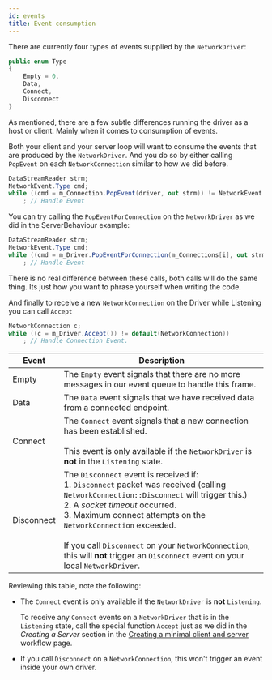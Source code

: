 ```yaml
---
id: events
title: Event consumption
---
```


There are currently four types of events supplied by the `NetworkDriver`:

```csharp
public enum Type
{
    Empty = 0,
    Data,
    Connect,
    Disconnect
}
```

As mentioned, there are a few subtle differences running the driver as a host or client. Mainly when it comes to consumption of events.

Both your client and your server loop will want to consume the events that are produced by the `NetworkDriver`. And you do so by either calling `PopEvent` on each `NetworkConnection` similar to how we did before.

```csharp
DataStreamReader strm;
NetworkEvent.Type cmd;
while ((cmd = m_Connection.PopEvent(driver, out strm)) != NetworkEvent.Type.Empty)
    ; // Handle Event
```

You can try calling the `PopEventForConnection` on the `NetworkDriver` as we did in the ServerBehaviour example:

```csharp
DataStreamReader strm;
NetworkEvent.Type cmd;
while ((cmd = m_Driver.PopEventForConnection(m_Connections[i], out strm)) != NetworkEvent.Type.Empty)
    ; // Handle Event
```

There is no real difference between these calls, both calls will do the same thing. Its just how you want to phrase yourself when writing the code.

And finally to receive a new `NetworkConnection` on the Driver while Listening you can call `Accept`

```csharp
NetworkConnection c;
while ((c = m_Driver.Accept()) != default(NetworkConnection))
    ; // Handle Connection Event.
```

| Event      | Description                                                  |
| ---------- | ------------------------------------------------------------ |
| Empty      | The `Empty` event signals that there are no more messages in our event queue to handle this frame. |
| Data       | The `Data` event signals that we have received data from a connected endpoint. |
| Connect    | The `Connect` event signals that a new connection has been established.<br/><br/>This event is only available if the `NetworkDriver` is **not** in the `Listening` state. |
| Disconnect | The `Disconnect` event is received if:<br/> 1. `Disconnect` packet was received (calling `NetworkConnection::Disconnect` will trigger this.)<br/> 2. A *socket timeout* occurred.<br/> 3. Maximum connect attempts on the `NetworkConnection` exceeded.<br/><br/>If you call `Disconnect` on your `NetworkConnection`, this will **not** trigger an `Disconnect` event on your local `NetworkDriver`. |

Reviewing this table, note the following:

* The `Connect` event is only available if the `NetworkDriver` is **not** `Listening`.
  
  To receive any `Connect` events on a `NetworkDriver` that is in the `Listening` state, call the special function `Accept` just as we did in the *Creating a Server* section in the [Creating a minimal client and server](workflow-client-server.md) workflow page.

* If you call `Disconnect` on a `NetworkConnection`, this won't trigger an event inside your own driver.
